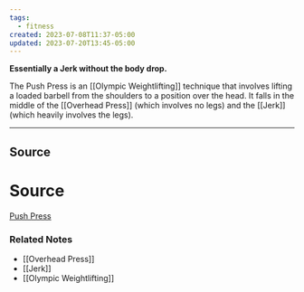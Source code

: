 ```yaml
---
tags:
  - fitness
created: 2023-07-08T11:37-05:00
updated: 2023-07-20T13:45-05:00
---
```

**Essentially a Jerk without the body drop.**

The Push Press is an [[Olympic Weightlifting]] technique that involves lifting a loaded barbell from the shoulders to a position over the head. It falls in the middle of the [[Overhead Press]] (which involves no legs) and the [[Jerk]] (which heavily involves the legs).

---

## Source

# Source

[Push Press](https://exrx.net/WeightExercises/OlympicLifts/PushPress)

### Related Notes
- [[Overhead Press]] 
- [[Jerk]] 
- [[Olympic Weightlifting]]